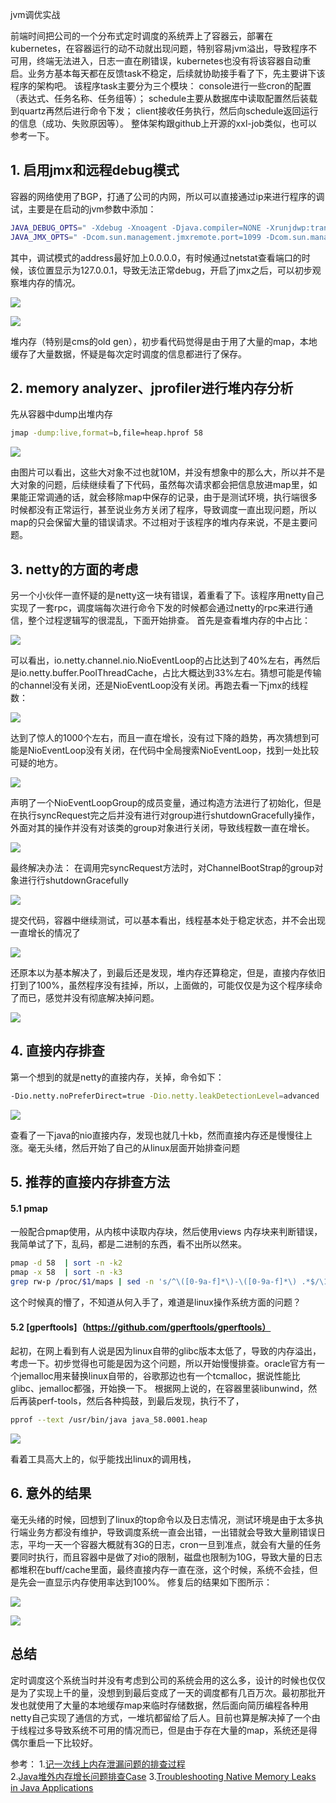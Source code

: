 jvm调优实战

前端时间把公司的一个分布式定时调度的系统弄上了容器云，部署在kubernetes，在容器运行的动不动就出现问题，特别容易jvm溢出，导致程序不可用，终端无法进入，日志一直在刷错误，kubernetes也没有将该容器自动重启。业务方基本每天都在反馈task不稳定，后续就协助接手看了下，先主要讲下该程序的架构吧。
该程序task主要分为三个模块：
console进行一些cron的配置（表达式、任务名称、任务组等）；
schedule主要从数据库中读取配置然后装载到quartz再然后进行命令下发；
client接收任务执行，然后向schedule返回运行的信息（成功、失败原因等）。
整体架构跟github上开源的xxl-job类似，也可以参考一下。

## 1. 启用jmx和远程debug模式
容器的网络使用了BGP，打通了公司的内网，所以可以直接通过ip来进行程序的调试，主要是在启动的jvm参数中添加：
```bash
JAVA_DEBUG_OPTS=" -Xdebug -Xnoagent -Djava.compiler=NONE -Xrunjdwp:transport=dt_socket,address=0.0.0.0:8000,server=y,suspend=n "
JAVA_JMX_OPTS=" -Dcom.sun.management.jmxremote.port=1099 -Dcom.sun.management.jmxremote.ssl=false -Dcom.sun.management.jmxremote.authenticate=false "
```
其中，调试模式的address最好加上0.0.0.0，有时候通过netstat查看端口的时候，该位置显示为127.0.0.1，导致无法正常debug，开启了jmx之后，可以初步观察堆内存的情况。

![](https://upyuncdn.wenzhihuai.com/20200121102100646998927.png)

![](http://image.wenzhihuai.com/images/20200121102112646209333.png)



堆内存（特别是cms的old gen），初步看代码觉得是由于用了大量的map，本地缓存了大量数据，怀疑是每次定时调度的信息都进行了保存。

## 2. memory analyzer、jprofiler进行堆内存分析
先从容器中dump出堆内存
```bash
jmap -dump:live,format=b,file=heap.hprof 58
```
![](http://image.wenzhihuai.com/images/202001211021411245129253.png)

由图片可以看出，这些大对象不过也就10M，并没有想象中的那么大，所以并不是大对象的问题，后续继续看了下代码，虽然每次请求都会把信息放进map里，如果能正常调通的话，就会移除map中保存的记录，由于是测试环境，执行端很多时候都没有正常运行，甚至说业务方关闭了程序，导致调度一直出现问题，所以map的只会保留大量的错误请求。不过相对于该程序的堆内存来说，不是主要问题。

## 3. netty的方面的考虑
另一个小伙伴一直怀疑的是netty这一块有错误，着重看了下。该程序用netty自己实现了一套rpc，调度端每次进行命令下发的时候都会通过netty的rpc来进行通信，整个过程逻辑写的很混乱，下面开始排查。
首先是查看堆内存的中占比：

![](https://upyuncdn.wenzhihuai.com/20200121102201592637921.png)

可以看出，io.netty.channel.nio.NioEventLoop的占比达到了40%左右，再然后是io.netty.buffer.PoolThreadCache，占比大概达到33%左右。猜想可能是传输的channel没有关闭，还是NioEventLoop没有关闭。再跑去看一下jmx的线程数：

![](https://upyuncdn.wenzhihuai.com/202001211022191867685117.png)

达到了惊人的1000个左右，而且一直在增长，没有过下降的趋势，再次猜想到可能是NioEventLoop没有关闭，在代码中全局搜索NioEventLoop，找到一处比较可疑的地方。

![](http://image.wenzhihuai.com/images/20200121102239634803742.png)

声明了一个NioEventLoopGroup的成员变量，通过构造方法进行了初始化，但是在执行syncRequest完之后并没有进行对group进行shutdownGracefully操作，外面对其的操作并没有对该类的group对象进行关闭，导致线程数一直在增长。

![](https://upyuncdn.wenzhihuai.com/20200121102251548240533.png)

最终解决办法：
在调用完syncRequest方法时，对ChannelBootStrap的group对象进行行shutdownGracefully

![](https://upyuncdn.wenzhihuai.com/202001211023001796761285.png)

提交代码，容器中继续测试，可以基本看出，线程基本处于稳定状态，并不会出现一直增长的情况了

![](http://image.wenzhihuai.com/images/202001211023141978405713.png)

还原本以为基本解决了，到最后还是发现，堆内存还算稳定，但是，直接内存依旧打到了100%，虽然程序没有挂掉，所以，上面做的，可能仅仅是为这个程序续命了而已，感觉并没有彻底解决掉问题。

![](https://upyuncdn.wenzhihuai.com/202001211023231033694109.png)

## 4. 直接内存排查
第一个想到的就是netty的直接内存，关掉，命令如下：
```bash
-Dio.netty.noPreferDirect=true -Dio.netty.leakDetectionLevel=advanced
```

![](https://upyuncdn.wenzhihuai.com/202001211023381459531529.png)

查看了一下java的nio直接内存，发现也就几十kb，然而直接内存还是慢慢往上涨。毫无头绪，然后开始了自己的从linux层面开始排查问题

## 5. 推荐的直接内存排查方法

#### 5.1 pmap
一般配合pmap使用，从内核中读取内存块，然后使用views 内存块来判断错误，我简单试了下，乱码，都是二进制的东西，看不出所以然来。
```bash
pmap -d 58  | sort -n -k2
pmap -x 58  | sort -n -k3
grep rw-p /proc/$1/maps | sed -n 's/^\([0-9a-f]*\)-\([0-9a-f]*\) .*$/\1 \2/p' | while read start stop; do gdb --batch --pid $1 -ex "dump memory $1-$start-$stop.dump 0x$start 0x$stop"; done
```
这个时候真的懵了，不知道从何入手了，难道是linux操作系统方面的问题？

#### 5.2 [gperftools]（https://github.com/gperftools/gperftools）
起初，在网上看到有人说是因为linux自带的glibc版本太低了，导致的内存溢出，考虑一下。初步觉得也可能是因为这个问题，所以开始慢慢排查。oracle官方有一个jemalloc用来替换linux自带的，谷歌那边也有一个tcmalloc，据说性能比glibc、jemalloc都强，开始换一下。
根据网上说的，在容器里装libunwind，然后再装perf-tools，然后各种捣鼓，到最后发现，执行不了，
```bash
pprof --text /usr/bin/java java_58.0001.heap
```

![](https://upyuncdn.wenzhihuai.com/202001211024021477267177.png)

看着工具高大上的，似乎能找出linux的调用栈，
## 6. 意外的结果
毫无头绪的时候，回想到了linux的top命令以及日志情况，测试环境是由于太多执行端业务方都没有维护，导致调度系统一直会出错，一出错就会导致大量刷错误日志，平均一天一个容器大概就有3G的日志，cron一旦到准点，就会有大量的任务要同时执行，而且容器中是做了对io的限制，磁盘也限制为10G，导致大量的日志都堆积在buff/cache里面，最终直接内存一直在涨，这个时候，系统不会挂，但是先会一直显示内存使用率达到100%。
修复后的结果如下图所示：

![](http://image.wenzhihuai.com/images/202001211024142482541.png)

![](http://image.wenzhihuai.com/images/202001211024261078778632.png)

## 总结
定时调度这个系统当时并没有考虑到公司的系统会用的这么多，设计的时候也仅仅是为了实现上千的量，没想到到最后变成了一天的调度都有几百万次。最初那批开发也就使用了大量的本地缓存map来临时存储数据，然后面向简历编程各种用netty自己实现了通信的方式，一堆坑都留给了后人。目前也算是解决掉了一个由于线程过多导致系统不可用的情况而已，但是由于存在大量的map，系统还是得偶尔重启一下比较好。

参考：
1.[记一次线上内存泄漏问题的排查过程](https://www.cnblogs.com/testfan2019/p/11151008.html)  
2.[Java堆外内存增长问题排查Case](https://coldwalker.com/2018/08//troubleshooter_native_memory_increase/)
3.[Troubleshooting Native Memory Leaks in Java Applications](https://static.rainfocus.com/oracle/oow18/sess/1524505564465001W0mS/PF/Troubleshooting_native_memory_leaks_1540301908390001k6DR.pdf)